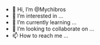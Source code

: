 - 👋 Hi, I’m @Mychibros
- 👀 I’m interested in ...
- 🌱 I’m currently learning ...
- 💞️ I’m looking to collaborate on ...
- 📫 How to reach me ...

<!---
Mychibros/Mychibros is a ✨ special ✨ repository because its `README.md` (this file) appears on your GitHub profile.
You can click the Preview link to take a look at your changes.
--->
